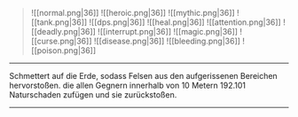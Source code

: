 > ![[normal.png|36]] ![[heroic.png|36]] ![[mythic.png|36]]
> ![[tank.png|36]] ![[dps.png|36]] ![[heal.png|36]]
> ![[attention.png|36]] ![[deadly.png|36]] ![[interrupt.png|36]]
> ![[magic.png|36]] ![[curse.png|36]] ![[disease.png|36]] ![[bleeding.png|36]] ![[poison.png|36]] 

***
Schmettert auf die Erde, sodass Felsen aus den aufgerissenen Bereichen hervorstoßen. die allen Gegnern innerhalb von 10 Metern 192.101 Naturschaden zufügen und sie zurückstoßen.


***
